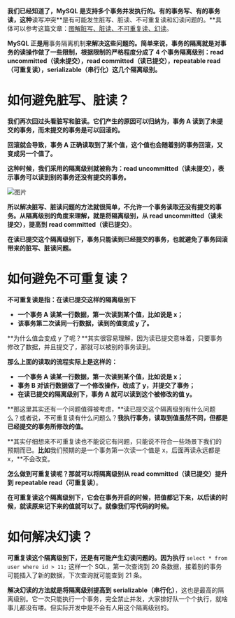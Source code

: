 **我们已经知道了，MySQL 是支持多个事务并发执行的。有的事务写、有的事务读，这种**读写冲突**是有可能发生脏写、脏读、不可重复读和幻读问题的。**具体可以参考这篇文章：[图解脏写、脏读、不可重复读、幻读](http://mp.weixin.qq.com/s?__biz=MzI5MzQ2MDg4Nw==&mid=2247483812&idx=1&sn=dc24a2c69481b27b08da6199be654e07&chksm=ec708f5cdb07064a1f00f12a9fbfa5e278b0721d7d766c0c189d9e05250a1255557313a63a4b&scene=21#wechat_redirect)。

**MySQL 正是用**事务隔离机制**来解决这些问题的。简单来说，事务的隔离就是对事务的读操作做了一些限制，根据限制的严格程度分成了 4 个事务隔离级别：read uncommitted（读未提交），read committed（读已提交），repeatable read（可重复读），serializable（串行化）这几个隔离级别。**


# 如何避免脏写、脏读？

**我们再次回过头看脏写和脏读。它们产生的原因可以归纳为，事务 A 读到了未提交的事务，而未提交的事务是可以回滚的。**

**回滚就会导致，事务 A 正确读取到了某个值，这个值也会随着别的事务回滚，又变成另一个值了。**

**这种时候，我们采用的隔离级别就被称为：**read uncommitted（读未提交）**，表示事务可以读到别的事务还没有提交的事务。**

![图片](https://mmbiz.qpic.cn/mmbiz_png/9YwUokWE01y6B7DVyd8Dc7vSrgZDgicTpuZDiboutDO90ic4dlWEUIyw2UZdE6FxEYDUor6w8X6EbTpNaDE12NLCQ/640?wx_fmt=png&wxfrom=5&wx_lazy=1&wx_co=1)

**所以解决脏写、脏读问题的方法就很简单，不允许一个事务读取还没有提交的事务。从隔离级别的角度来理解，就是将隔离级别，从 read uncommitted（读未提交），提高到** **read committed（读已提交）**。

**在读已提交这个隔离级别下，事务只能读到已经提交的事务，也就避免了事务回滚带来的脏写、脏读问题。**


# 如何避免不可重复读？

**不可重复读是指：在读已提交这样的隔离级别下**

* **一个事务 A 读某一行数据，第一次读到某个值，比如说是 x；**
* **该事务第二次读同一行数据，读到的值变成 y 了。**

**为什么值会变成 y 了呢？**其实很容易理解，因为读已提交意味着，只要事务修改了数据，并且提交了，那就可以被别的事务读到。

**那么上面的读取的流程实际上是这样的：**

* **一个事务 A 读某一行数据，第一次读到某个值，比如说是 x；**
* **事务 B 对该行数据做了一个修改操作，改成了 y，并提交了事务；**
* **在读已提交的隔离级别下，事务 A 就可以读到这个被修改的值 y。**

**那这里其实还有一个问题值得被考虑，**读已提交这个隔离级别有什么问题么？或者说，不可重复读有什么问题么？**我执行事务，读取到值虽然不同，但都是已经提交的事务所修改的值。**

**其实仔细想来不可重复读也不能说它有问题，只能说不符合一些场景下我们的预期而已。**比如**我们预期的是一个事务第一次读一个值是 x，后面再读永远都是 x，**不会改变。

**怎么做到可重复读呢？那就可以将隔离级别从 read committed（读已提交）提升到** **repeatable read（可重复读）**。

**在可重复读这个隔离级别下，它会在事务开启的时候，把值都记下来，以后读的时候，就读原来记下来的值就可以了。就像我们写代码的时候。**


# 如何解决幻读？

**可重复读这个隔离级别下，还是有可能产生幻读问题的。因为执行** `select * from user where id > 11;` 这样一个 SQL，第一次查询到 20 条数据，接着别的事务可能插入了新的数据，下次查询就可能查到 21 条。

**解决幻读的方法就是将隔离级别提高到** **serializable（串行化）**，这也是最高的隔离级别。它一次只能执行一个事务，完全禁止并发，大家排好队一个个执行，就啥事儿都没有喽。但实际开发中是不会有人用这个隔离级别的。

